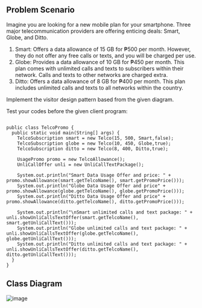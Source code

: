 ## Problem Scenario

Imagine you are looking for a new mobile plan for your smartphone. Three major telecommunication providers are offering enticing deals: Smart, Globe, and Ditto.
<ol>
  <li>Smart: Offers a data allowance of 15 GB for ₱500 per month. However, they do not offer any free calls or texts, and you will be charged per use. </li>
  <li>Globe: Provides a data allowance of 10 GB for ₱450 per month. This plan comes with unlimited calls and texts to subscribers within their network. Calls and texts to other networks are charged extra.</li>
  <li>Ditto: Offers a data allowance of 8 GB for ₱400 per month. This plan includes unlimited calls and texts to all networks within the country. </li>
</ol>
  
Implement the visitor design pattern based from the given diagram.

Test your codes before the given client program:

<pre><code>
public class TelcoPromo {
  public static void main(String[] args) {
    TelcoSubscription smart = new Telco(15, 500, Smart,false);
    TelcoSubscription globe = new Telco(10, 450, Globe,true);
    TelcoSubscription ditto = new Telco(8, 400, Ditto,true);

    UsagePromo promo = new TelcoAllowance();
    UnliCallOffer unli = new UnliCallTextPackage();    

    System.out.println("Smart Data Usage Offer and price: " + promo.showAllowance(smart.getTelcoName(), smart.getPromoPrice()));
    System.out.println("Globe Data Usage Offer and price" + promo.showAllowance(globe.getTelcoName(), globe.getPromoPrice()));
    System.out.println("Ditto Data Usage Offer and price" + promo.showAllowance(ditto.getTelcoName(), ditto.getPromoPrice()));

    System.out.println("\nSmart unlimited calls and text package: " + unli.showUnliCallsTextOffer(smart.getTelcoName(), smart.getUnliCallText()));
    System.out.println("Globe unlimited calls and text package: " + unli.showUnliCallsTextOffer(globe.getTelcoName(), globe.getUnliCallText()));
    System.out.println("Ditto unlimited calls and text package: " + unli.showUnliCallsTextOffer(ditto.getTelcoName(), ditto.getUnliCallText()));
  }
}
</code></pre>

## Class Diagram
![image](https://github.com/ramos-jm/visitorPattern/assets/127398189/fc40136e-335a-48f0-807f-43a608187e39)

